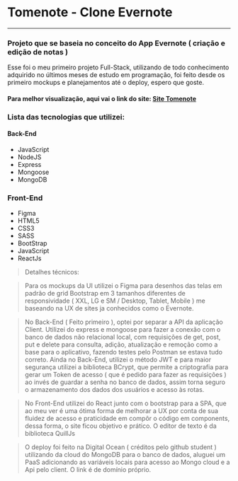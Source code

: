
# Tomenote - Clone Evernote

------------------------------

### Projeto que se baseia no conceito do App Evernote ( criação e edição de notas )

Esse foi o meu primeiro projeto Full-Stack, utilizando de todo conhecimento adquirido no últimos meses de estudo em programação, foi feito desde os primeiro mockups e planejamentos até o deploy, espero que goste.

#### Para melhor visualização, aqui vai o link do site: [Site Tomenote](https://tomenote.adrielsan.pro)
### Lista das tecnologias que utilizei:

#### Back-End

* JavaScript
* NodeJS
* Express
* Mongoose
* MongoDB

### Front-End

* Figma
* HTML5
* CSS3
* SASS
* BootStrap
* JavaScript
* ReactJs

> Detalhes técnicos:

> Para os mockups da UI utilizei o Figma para desenhos das telas em padrão de grid Bootstrap em 3 tamanhos diferentes de responsividade ( XXL, LG e SM / Desktop, Tablet, Mobile ) me baseando na UX de sites ja conhecidos como o Evernote.

> No Back-End ( Feito primeiro ), optei por separar a API da aplicação Client. Utilizei do express e mongoose para fazer a conexão com o banco de dados não relacional local, com requisições de get, post, put e delete para consulta, adição, atualização e remoção como a base para o aplicativo, fazendo testes pelo Postman se estava tudo correto. Ainda no Back-End, utilizei o método JWT e para maior segurança utilizei a biblioteca BCrypt, que permite a criptografia para gerar um Token de acesso ( que é pedido para fazer as requisições ) ao invés de guardar a senha no banco de dados, assim torna seguro o armazenamento dos dados dos usuários e acesso às rotas.

> No Front-End utilizei do React junto com o bootstrap para a SPA, que ao meu ver é uma ótima forma de melhorar a UX por conta de sua fluidez de acesso e praticidade em compôr o código em components, dessa forma, o site ficou objetivo e prático. O editor de texto é da biblioteca QuillJs

> O deploy foi feito na Digital Ocean ( créditos pelo github student ) utilizando da cloud do MongoDB para o banco de dados, aluguei um PaaS adicionando as variáveis locais para acesso ao Mongo cloud e a Api pelo client. O link é de domínio próprio.
